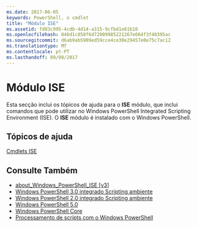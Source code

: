 ```yaml
---
ms.date: 2017-06-05
keywords: PowerShell, o cmdlet
title: "Módulo ISE"
ms.assetid: fd03c995-4cdb-4d14-a315-9cfbd1e81b10
ms.openlocfilehash: 846d1c858f6d72009985221267e664f3f40395ac
ms.sourcegitcommit: d6ab9ab5909ed59cce4ce30e29457e0e75c7ac12
ms.translationtype: MT
ms.contentlocale: pt-PT
ms.lasthandoff: 09/08/2017
---
```

# <a name="ise-module"></a>Módulo ISE
Esta secção inclui os tópicos de ajuda para o **ISE** módulo, que inclui comandos que pode utilizar no Windows PowerShell Integrated Scripting Environment (ISE). O **ISE** módulo é instalado com o Windows PowerShell.

## <a name="help-topics"></a>Tópicos de ajuda
[Cmdlets ISE](http://go.microsoft.com/fwlink/?LinkID=254686)

## <a name="see-also"></a>Consulte Também
- [about_Windows_PowerShell_ISE [v3]](https://technet.microsoft.com/en-us/library/dfa54d47-60c6-4fff-8197-c747e8d411bb)
- [Windows PowerShell 3.0 integrado Scripting ambiente](http://go.microsoft.com/fwlink/?LinkId=254681)
- [Windows PowerShell 2.0 integrado Scripting ambiente](http://go.microsoft.com/fwlink/?LinkID=238569)
- [Windows PowerShell 5.0](../../whats-new/What-s-New-in-Windows-PowerShell-50.md)
- [Windows PowerShell Core](https://technet.microsoft.com/en-us/library/4b75f1e4-f327-48f3-92ab-bf5435094d41)
- [Processamento de scripts com o Windows PowerShell](../../getting-started/fundamental/Scripting-with-Windows-PowerShell.md)

